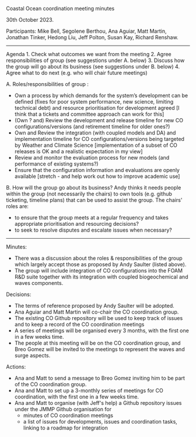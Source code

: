 Coastal Ocean coordination meeting minutes

30th October 2023.

Participants: Mike Bell, Segolene Berthou, Ana Aguiar, Matt Martin, Jonathan Tinker, Hedong Liu, Jeff Polton, Susan Kay, Richard Renshaw.

----------

Agenda
    1.  Check what outcomes we want from the meeting
    2.  Agree responsibilities of group (see suggestions under A. below)
    3.	Discuss how the group will go about its business (see suggestions under B. below)
    4.	Agree what to do next (e.g. who will chair future meetings)

A. Roles/responsibilities of group :
   - Own a process by which demands for the system’s development can be defined (fixes for poor system performance, new science, limiting technical debt) and resource prioritisation for development agreed [I think that a tickets and committee approach can work for this]
   - (Own ? and) Review the development and release timeline for new CO configurations/versions (and retirement timeline for older ones?)
   - Own and Review the integration (with coupled models and DA) and implementation timeline for CO configurations/versions being targeted by Weather and Climate Science [implementation of a subset of CO releases is OK and a realistic expectation in my view]
   - Review and monitor the evaluation process for new models (and performance of existing systems?)
   - Ensure that the configuration information and evaluations are openly available [stretch - and help work out how to improve academic use]

B. How will the group go about its business?
Andy thinks it needs people within the group (not necessarily the chairs) to own tools (e.g. github ticketing, timeline plans) that can be used to assist the group.
The chairs' roles are:
   - to ensure that the group meets at a regular frequency and takes appropriate prioritisation and resourcing decisions?
   - to seek to resolve disputes and escalate issues when necessary?

----------

Minutes:
   - There was a discussion about the roles & responsibilities of the group which largely accept those as proposed by Andy Saulter (listed above).
   - The group will include integration of CO configurations into the FOAM R&D suite together with its integration with coupled biogeochemical and waves components.

Decisions:
   - The terms of reference proposed by Andy Saulter will be adopted.
   - Ana Aguiar and Matt Martin will co-chair the CO coordination group.
   - The existing CO Github repository will be used to keep track of issues and to keep a record of the CO coordination meetings
   - A series of meetings will be organised every 3 months, with the first one in a few weeks time.
   - The people at this meeting will be on the CO coordination group, and Breo Gomez will be invited to the meetings to represent the waves and surge aspects.

Actions:
   - Ana and Matt to send a message to Breo Gomez inviting him to be part of the CO coordination group.
   - Ana and Matt to set up a 3-monthly series of meetings for CO coordination, with the first one in a few weeks time.
   - Ana and Matt to organise (with Jeff's help) a Github repository issues under the JMMP Github organisation for
      - minutes of CO coordination meetings
      - a list of issues for developments, issues and coordination tasks, linking to a roadmap for integration


